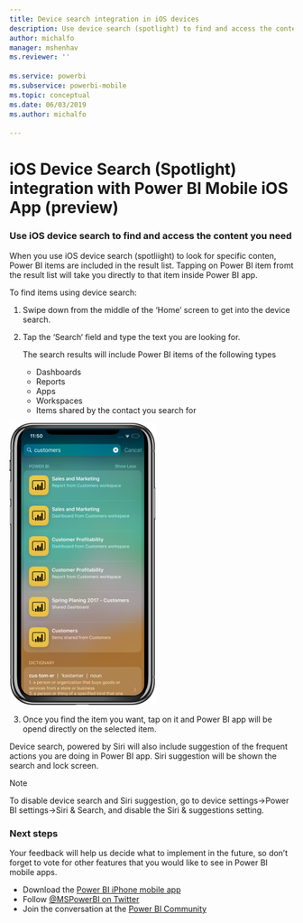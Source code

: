 ```yaml
---
title: Device search integration in iOS devices
description: Use device search (spotlight) to find and access the content you need
author: michalfo
manager: mshenhav
ms.reviewer: ''

ms.service: powerbi
ms.subservice: powerbi-mobile
ms.topic: conceptual
ms.date: 06/03/2019
ms.author: michalfo

---
```

# iOS Device Search (Spotlight) integration with Power BI Mobile iOS App (preview)
### Use iOS device search to find and access the content you need

When you use iOS device search (spotliight) to look for specific conten, Power BI items are included in the result list. Tapping on Power BI item fromt the result list will take you directly to that item inside Power BI app.

To find items using device search:

1. Swipe down from the middle of the ‘Home’ screen to get into the device search.

2. Tap the ‘Search‘ field and type the text you are looking for.
 
   The search results will include Power BI items of the following types 

    * Dashboards
    * Reports
    * Apps
    * Workspaces
    * Items shared by the contact you search for

![](./media/mobile-apps-iOS-siri-and-search/power-bi-spotlight-search.png)

 3. Once you find the item you want, tap on it and Power BI app will be opend directly on the selected item. 

Device search, powered by Siri will also include suggestion of the frequent actions you are doing in Power BI app. Siri suggestion will be shown the search and lock screen.

>[!NOTE]
>
>To disable device search and Siri suggestion, go to device settings->Power BI settings->Siri & Search,
>and disable the Siri & suggestions setting.
>

### Next steps
Your feedback will help us decide what to implement in the future, so don’t forget to vote for other features that you would like to see in Power BI mobile apps. 

* Download the [Power BI iPhone mobile app](http://go.microsoft.com/fwlink/?LinkId=522062)
* Follow [@MSPowerBI on Twitter](https://twitter.com/MSPowerBI)
* Join the conversation at the [Power BI Community](http://community.powerbi.com/)

